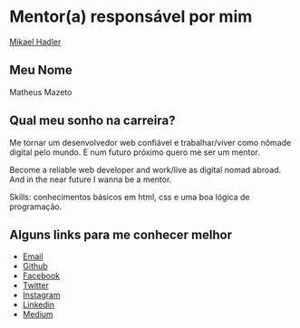 # Mentor(a) responsável por mim

[Mikael Hadler](/profiles/mentors/profiles/mikaelhadler.md)

## Meu Nome

Matheus Mazeto

## Qual meu sonho na carreira?

Me tornar um desenvolvedor web confiável e trabalhar/viver como nômade digital pelo mundo. E num futuro próximo quero me ser um mentor.

Become a reliable web developer and work/live as digital nomad abroad. And in the near future I wanna be a mentor.

Skills: conhecimentos básicos em html, css e uma boa lógica de programação.

## Alguns links para me conhecer melhor

- [Email](mailto:mgmazeto@gmail.com)
- [Github](https://github.com/matheusmazeto)
- [Facebook](https://www.facebook.com/matheusmazeto)
- [Twitter](https://twitter.com/matheusmazeto)
- [Instagram](https://www.instagram.com/mmazeto/)
- [Linkedin](https://www.linkedin.com/in/matheus-mazeto-94076680/)
- [Medium](https://medium.com/@matheusmazeto)
